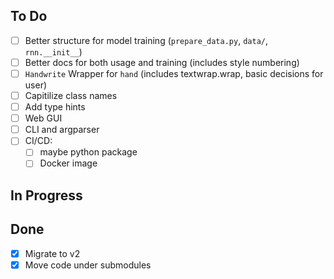 ## To Do

- [ ] Better structure for model training (`prepare_data.py`, `data/`, `rnn.__init__`)
- [ ] Better docs for both usage and training (includes style numbering)
- [ ] `Handwrite` Wrapper for `hand` (includes textwrap.wrap, basic decisions for user)
- [ ] Capitilize class names
- [ ] Add type hints
- [ ] Web GUI
- [ ] CLI and argparser
- [ ] CI/CD:
  - [ ] maybe python package
  - [ ] Docker image

## In Progress


## Done 

- [x] Migrate to v2 
- [x] Move code under submodules  
